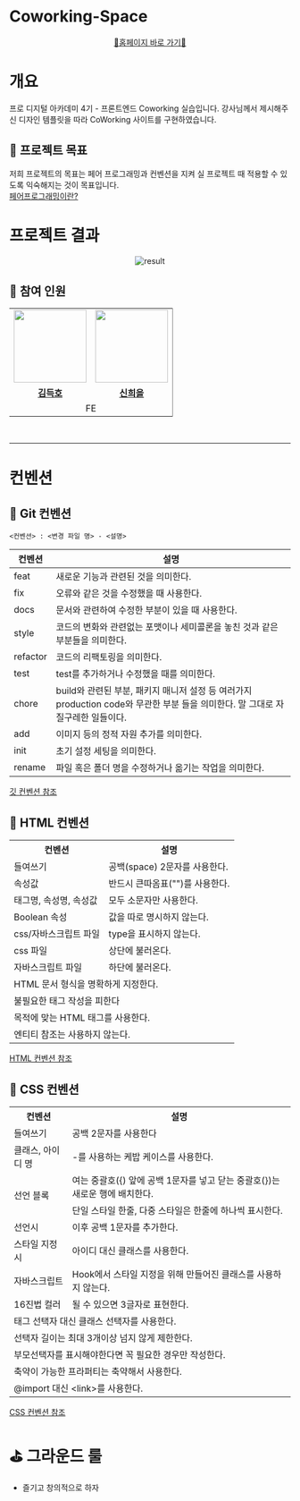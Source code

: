 
# Coworking-Space
<div align="center">
 
   [🤝홈페이지 바로 가기🤝](https://d2u3futka3wxkx.cloudfront.net/)

   
</div>

 

# 개요
프로 디지털 아카데미 4기 - 프론트엔드 Coworking 실습입니다. 강사님께서 제시해주신 디자인 템플릿을 따라 CoWorking 사이트를 구현하였습니다. 

## 📍 프로젝트 목표
저희 프로젝트의 목표는 페어 프로그래밍과 컨벤션을 지켜 실 프로젝트 때 적용할 수 있도록 익숙해지는 것이 목표입니다.
<br />
[페어프로그래밍이란?](https://velog.io/@congaweb/Pair-Programing)


# 프로젝트 결과

<div align="center">

 
 ![result](https://github.com/CoworkCode/coworking-space/assets/83682424/861a11ca-7276-4c3d-9d45-8dec1f18cb82)

 
</div>

 ## 📍 참여 인원
<table style="border: 0.5 solid gray">
 <tr>
    <td align="center"><a href="https://github.com/subsub97"><img src="https://avatars.githubusercontent.com/subsub97" width="130px;" alt=""></td>
    <td align="center" style="border-right : 0.5px solid gray"><a href="https://github.com/ShinHeeEul"><img src="https://avatars.githubusercontent.com/ShinHeeEul" width="130px;" alt=""></td>

  </tr>
  <tr>
    <td align="center"><a href="https://github.com/subsub97"><b>김득호</b></td>
    <td align="center"style="border-right : 0.5px solid gray"><a href="https://github.com/ShinHeeEul" ><b>신희을</b></td>
  </tr>

  <tr>
    <td align = "center" colspan = "2" style="border-right : 0.5px solid gray">FE</td>
  </tr>
</table>

<br/>

---

# 컨벤션
## 📍  Git 컨벤션
```
<컨벤션> : <변경 파일 명> - <설명>
```

| 컨벤션 | 설명 |
|--------|------|
| feat | 새로운 기능과 관련된 것을 의미한다.|
 | fix | 오류와 같은 것을 수정했을 때 사용한다.|
 | docs | 문서와 관련하여 수정한 부분이 있을 때 사용한다.|
 | style | 코드의 변화와 관련없는 포맷이나 세미콜론을 놓친 것과 같은 부분들을 의미한다.|
 | refactor | 코드의 리팩토링을 의미한다.|
 | test | test를 추가하거나 수정했을 때를 의미한다.|
 | chore | build와 관련된 부분, 패키지 매니저 설정 등 여러가지 production code와 무관한 부분 들을 의미한다. 말 그대로 자질구레한 일들이다.|
 | add | 이미지 등의 정적 자원 추가를 의미한다.|
 | init | 초기 설정 세팅을 의미한다.|
 | rename | 파일 혹은 폴더 명을 수정하거나 옮기는 작업을 의미한다.|

 [깃 컨벤션 참조](https://velog.io/@devholic/%EC%9A%B0%ED%85%8C%EC%BD%94-6%EA%B8%B0-%EB%8F%84%EC%A0%84%EA%B8%B0-%EC%BB%A4%EB%B0%8B-%EC%BB%A8%EB%B2%A4%EC%85%98-%EC%84%A4%EC%A0%95-Udacity-%EC%BB%A8%EB%B2%A4%EC%85%98-%EB%B2%88%EC%97%AD-%EB%B0%8F-%EC%A0%95%EB%A6%AC)

## 📍 HTML 컨벤션

<table>
  <tr>
    <th>컨벤션</th>
    <th>설명</th>
  </tr>
  <tr>
    <td>들여쓰기</td>
    <td>공백(space) 2문자를 사용한다.</td>
  </tr>
  <tr>
    <td>속성값</td>
    <td>반드시 큰따옴표("")를 사용한다.</td>
  </tr>
  <tr>
    <td>태그명, 속성명, 속성값</td>
    <td>모두 소문자만 사용한다.</td>
  </tr>
  <tr>
    <td>Boolean 속성</td>
    <td>값을 따로 명시하지 않는다.</td>
  </tr>
  <tr>
    <td>css/자바스크립트 파일</td>
    <td>type을 표시하지 않는다.</td>
  </tr>
  <tr>
    <td>css 파일</td>
    <td>상단에 불러온다.</td>
  </tr>
  <tr>
    <td>자바스크립트 파일</td>
    <td>하단에 불러온다.</td>
  </tr>
  <tr>
    <td colspan="2">HTML 문서 형식을 명확하게 지정한다.</td>
  </tr>
  <tr>
    <td colspan="2">불필요한 태그 작성을 피한다</td>
  </tr>
  <tr>
    <td colspan="2">목적에 맞는 HTML 태그를 사용한다.</td>
  </tr>
  <tr>
    <td colspan="2">엔티티 참조는 사용하지 않는다.</td>
  </tr>
</table>

[HTML 컨벤션 참조](https://velog.io/@ocy7111/HTMLCSSSass-%EC%BB%A8%EB%B2%A4%EC%85%98)

## 📍 CSS 컨벤션
<table>
  <tr>
    <th>컨벤션</th>
    <th>설명</th>
  </tr>
  <tr>
    <td>들여쓰기</td>
    <td>공백 2문자를 사용한다</td>
  </tr>
  <tr>
    <td>클래스, 아이디 명</td>
    <td>-를 사용하는 케밥 케이스를 사용한다.</td>
  </tr>
  <tr>
    <td rowspan="2">선언 블록</td>
    <td>여는 중괄호({) 앞에 공백 1문자를 넣고 닫는 중괄호(})는 새로운 행에 배치한다.</td>
  </tr>
  <tr>
    <td>단일 스타일 한줄, 다중 스타일은 한줄에 하나씩 표시한다.</td>
  </tr>
  <tr>
    <td>선언시</td>
    <td>이후 공백 1문자를 추가한다.</td>
  </tr>
  <tr>
    <td>스타일 지정시</td>
    <td>아이디 대신 클래스를 사용한다.</td>
  </tr>
  <tr>
    <td>자바스크립트</td>
    <td>Hook에서 스타일 지정을 위해 만들어진 클래스를 사용하지 않는다.</td>
  </tr>
  <tr>
    <td>16진법 컬러</td>
    <td>될 수 있으면 3글자로 표현한다.</td>
  </tr>
  <tr>
    <td colspan="2">태그 선택자 대신 클래스 선택자를 사용한다.</td>
  </tr>
 <tr>
   <td colspan="2">선택자 길이는 최대 3개이상 넘지 않게 제한한다.</td>
 </tr>
  <tr>
    <td colspan="2">부모선택자를 표시해야한다면 꼭 필요한 경우만 작성한다.</td>
  </tr>
  <tr>
    <td colspan="2">축약이 가능한 프라퍼티는 축약해서 사용한다.</td>
  </tr>
  <tr>
    <td colspan="2">@import 대신 &lt;link&gt;를 사용한다.</td>
  </tr>
</table>


[CSS 컨벤션 참조](https://velog.io/@ocy7111/HTMLCSSSass-%EC%BB%A8%EB%B2%A4%EC%85%98)



# ⛳ 그라운드 룰
- 즐기고 창의적으로 하자
